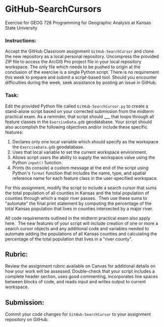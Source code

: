 # GitHub-SearchCursors
Exercise for GEOG 728 Programming for Geographic Analysis at Kansas State University

### Instructions:

Accept the GitHub Classroom assignment <code>GitHub-SearchCursor</code> and clone the new repository as a local personal repository.  Uncompress the provided ZIP file to access the ArcGIS Pro project file in your local repository workspace.  The only file which needs to be pushed to origin at the conclusion of the exercise is a single Python script.  There is no requirement this week to prepare and submit a script-based tool.  Should you encounter difficulties during the week, seek assistance by posting an issue in GitHub.

### Task:

Edit the provided Python file called <code>GitHub-SearchCursor.py</code> to create a stand-alone script based on your corrected submission from the midterm practical exam.  As a reminder, that script should ___ that loops through all feature classes in the <code>ExerciseData.gdb</code> geodatabase.  Your script should also accomplish the following objectives and/or include these specific features:

1. Declares only one local variable which should specify as the workspace the <code>ExerciseData.gdb</code> geodatabase.
2. Uses that local variable to set the current workspace environment.
3. Allows script users the ability to supply the workspace value using the Python <code>input()</code> function.
4. Prints (to console) a custom message at the end of the script using Python's <code>format</code> function that includes the name, type, and spatial reference name for each feature class in the user-specified workspace.

For this assignment, modify the script to include a search cursor that sums the total population of all counties in Kansas and the total population of counties through which a major river passes.  Then use these sums to "automate" the final print statement by computing the percentage of the total Kansas population that lives in counties intersected by a major river. 

All code requirements outlined in the midterm practical exam also apply here.  The new features of your script will include creation of one or more a search cursor objects and any additional code and variables needed to automate adding the populations of all Kansas counties and calculating the percentage of the total population that lives in a "river county".

## Rubric:

Review the assignment rubric available on Canvas for additional details on how your work will be assessed. Double-check that your script includes a complete header section, uses good commenting, incorporates line spaces between blocks of code, and reads input and writes output to current workspace.

## Submission:

Commit your code changes for <code>GitHub-SearchCursor</code> to your assignment repository on GitHub.

